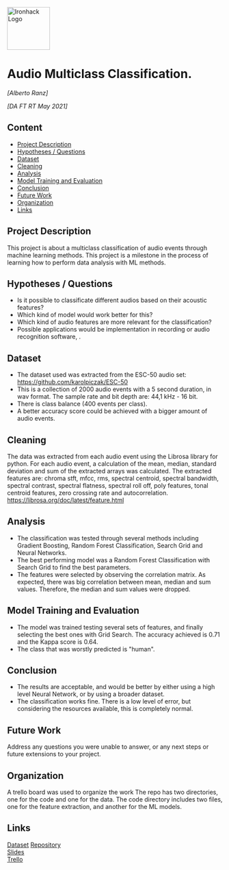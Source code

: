 <img src="https://bit.ly/2VnXWr2" alt="Ironhack Logo" width="100"/>


# Audio Multiclass Classification.

*[Alberto Ranz]*

*[DA FT RT May 2021]*


## Content

- [Project Description](#project-description)
- [Hypotheses / Questions](#hypotheses-questions)
- [Dataset](#dataset)
- [Cleaning](#cleaning)
- [Analysis](#analysis)
- [Model Training and Evaluation](#model-training-and-evaluation)
- [Conclusion](#conclusion)
- [Future Work](#future-work)
- [Organization](#organization)
- [Links](#links)


## Project Description

This project is about a multiclass classification of audio events through machine learning methods. This project is a milestone in the process of learning how to perform data analysis with ML methods.


## Hypotheses / Questions

* Is it possible to classificate different audios based on their acoustic features?
* Which kind of model would work better for this?
* Which kind of audio features are more relevant for the classification?
* Possible applications would be implementation in recording or audio recognition software, .


## Dataset

* The dataset used was extracted from the ESC-50 audio set: https://github.com/karolpiczak/ESC-50 
* This is a collection of 2000 audio events with a 5 second duration, in wav format. The sample rate and bit depth are: 44,1 kHz - 16 bit.
* There is class balance (400 events per class).
* A better accuracy score could be achieved with a bigger amount of audio events.


## Cleaning

The data was extracted from each audio event using the Librosa library for python.
For each audio event, a calculation of the mean, median, standard deviation and sum of the extracted arrays was calculated.
The extracted features are: chroma stft, mfcc, rms, spectral centroid, spectral bandwidth, spectral contrast, spectral flatness, spectral roll off, poly features, tonal centroid features, zero crossing rate and autocorrelation.
https://librosa.org/doc/latest/feature.html


## Analysis

* The classification was tested through several methods including Gradient Boosting, Random Forest Classification, Search Grid and Neural Networks.
* The best performing model was a Random Forest Classification with Search Grid to find the best parameters. 
* The features were selected by observing the correlation matrix. As expected, there was big correlation between mean, median and sum values. Therefore, the median and sum values were dropped.


## Model Training and Evaluation

* The model was trained testing several sets of features, and finally selecting the best ones with Grid Search. The accuracy achieved is 0.71 and the Kappa score is 0.64. 
* The class that was worstly predicted is "human".


## Conclusion

* The results are acceptable, and would be better by either using a high level Neural Network, or by using a broader dataset.
* The classification works fine. There is a low level of error, but considering the resources available, this is completely normal.


## Future Work

Address any questions you were unable to answer, or any next steps or future extensions to your project.


## Organization

A trello board was used to organize the work
The repo has two directories, one for the code and one for the data. The code directory includes two files, one for the feature extraction, and another for the ML models.


## Links

[Dataset](https://github.com/karolpiczak/ESC-50)
[Repository](https://github.com/albertoranz/Final-Project-DA)  
[Slides](https://docs.google.com/presentation/d/1P6HnTDtupBFhwozzsj4MYkXXZscxdlsit7H2P51l1wc)  
[Trello](https://trello.com/b/5HfNwHnB/final-proyect)  
